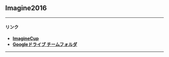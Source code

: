 
## Imagine2016

---
#### リンク

- [**ImagineCup**][ImagineHP]
- [**Googleドライブ チームフォルダ**][TeamDrive]

---
[ImagineHP]: https://www.microsoft.com/ja-jp/education/imagine-cup.aspx
[TeamDrive]: https://drive.google.com/open?id=0B7iXE-Q5lKnVOWNJVXZUOTBPNnc

